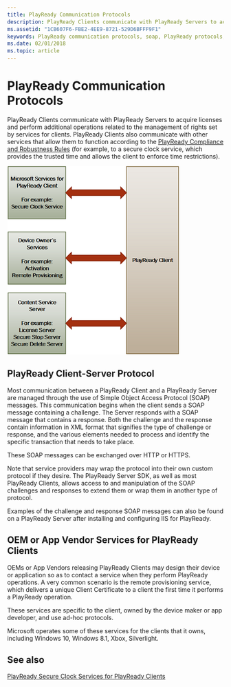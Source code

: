 ```yaml
---
title: PlayReady Communication Protocols
description: PlayReady Clients communicate with PlayReady Servers to acquire licenses and perform additional operations related to the management of rights set by services for Clients.
ms.assetid: "1CB607F6-FBE2-4EE9-8721-529D6BFFF9F1"
keywords: PlayReady communication protocols, soap, PlayReady protocols, PlayReady communication
ms.date: 02/01/2018
ms.topic: article
---
```


# PlayReady Communication Protocols

PlayReady Clients communicate with PlayReady Servers to acquire licenses and perform additional operations related to the management of rights set by services for clients. PlayReady Clients also communicate with other services that allow them to function according to the [PlayReady Compliance and Robustness Rules](https://www.microsoft.com/playready/licensing/compliance/) (for example, to a secure clock service, which provides the trusted time and allows the client to enforce time restrictions).

![PlayReady Communication Protocols](../images/comm_protocol.png)

## PlayReady Client-Server Protocol


Most communication between a PlayReady Client and a PlayReady Server are managed through the use of Simple Object Access Protocol (SOAP) messages. This communication begins when the client sends a SOAP message containing a challenge. The Server responds with a SOAP message that contains a response. Both the challenge and the response contain information in XML format that signifies the type of challenge or response, and the various elements needed to process and identify the specific transaction that needs to take place.

These SOAP messages can be exchanged over HTTP or HTTPS.

Note that service providers may wrap the protocol into their own custom protocol if they desire. The PlayReady Server SDK, as well as most PlayReady Clients, allows access to and manipulation of the SOAP challenges and responses to extend them or wrap them in another type of protocol.

Examples of the challenge and response SOAP messages can also be found on a PlayReady Server after installing and configuring IIS for PlayReady.

## OEM or App Vendor Services for PlayReady Clients


OEMs or App Vendors releasing PlayReady Clients may design their device or application so as to contact a service when they perform PlayReady operations. A very common scenario is the remote provisioning service, which delivers a unique Client Certificate to a client the first time it performs a PlayReady operation.

These services are specific to the client, owned by the device maker or app developer, and use ad-hoc protocols.

Microsoft operates some of these services for the clients that it owns, including Windows 10, Windows 8.1, Xbox, Silverlight.


## See also

[PlayReady Secure Clock Services for PlayReady Clients](secure-clock-services.md)
